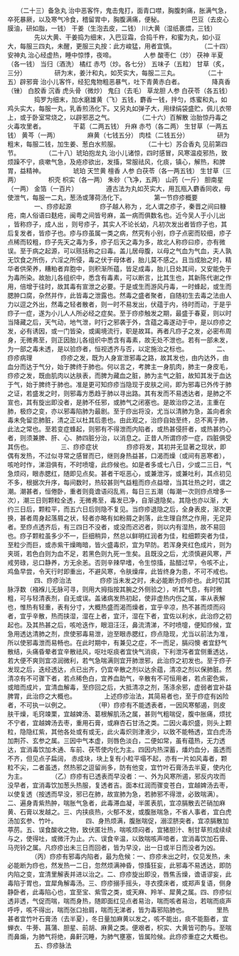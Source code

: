<!-- { "loadSidebar": true } -->
　　（二十三）备急丸 治中恶客忤，鬼击鬼打，面青口噤，胸腹刺痛，胀满气急，卒死暴厥，以及寒气冷食，稽留胃中，胸腹满痛，便秘。
　　
　　巴豆（去皮心膜油，研如脂，一钱） 干姜（生泡去皮，二钱） 川大黄（湿纸裹煨，三钱）
　　
　　先以大黄、干姜捣为细末，入巴豆霜，合捣千杵，和蜜为丸，如小豆大，每服三四丸，未醒，更服三丸按：此方峻猛，用者宜慎。
　　
　　（二十四）安神丸 治心经虚热，睡中惊悸，夜啼。
　　
　　人参 酸枣仁（炒） 茯神 半夏（各一钱） 当归（酒洗） 橘红 赤芍（炒。各七分） 五味子（五粒） 甘草（炙，三分）
　　
　　研为末，姜汁和丸，如芡实大，每服二三丸。
　　
　　（二十五）辟邪膏 治小儿客忤，经犯鬼物粗恶暴气，吐下青黄赤白者。
　　
　　降真香（锉） 白胶香 沉香 虎头骨（微炒） 鬼臼（去毛） 草龙胆 人参 白茯苓（各五钱）
　　
　　捣罗为细末，加水磨雄黄（飞）五钱，麝香一钱，拌匀，炼蜜和丸，如鸡头实大，每服一丸，乳香煎汤化下。又另丸如弹子大，用绿绢袋盛贮，佩儿衣带上，或于卧室常烧之，以辟邪恶之气。
　　
　　（二十六）百解散 治胎惊丹毒之火毒攻里者。
　　
　　干葛（二两五钱） 升麻 赤芍（各二两） 生甘草（一两五钱） 黄芩（一两）
　　
　　麻黄（七钱五分） 肉桂（二钱五分）
　　
　　研为粗末，每服二钱，加生姜、葱白水煎服。
　　
　　（二十七）苏合香丸 见前第四节。
　　
　　（二十八）琥珀抱龙丸 治小儿诸惊，四时感冒，风寒温疫邪热，致烦躁不宁，痰嗽气急，及疮疹欲出，发搐，常服祛风，化痰，镇心，解热，和脾胃，益精神。
　　
　　琥珀 天竺黄 檀香 人参 白茯苓（各一两五钱） 生甘草（三两）
　　
　　枳壳 枳实（各一两） 朱砂（飞净，五两） 山药（一斤） 胆南星（一两） 金箔（一百片）
　　
　　遵古法为丸如芡实大，用瓦瓶入麝香同收，毋使泄气，每服一二丸，葱汤或薄荷汤化下。
　　
　　第一节痧疹概要
　　
　　一、痧疹起源
　　
　　痧子越人称为 ，北人谓之疹子，秦晋之间曰糠疮，南人俗语曰麸疮，闽粤之间皆号麻，盖一病而俱数名也。近今吴人于小儿出 ，皆称痧子，成人出 ，则号疹子，其实人不论长幼，凡初次发出者皆痧子也，其后复发者，皆疹子也。疹与痧虽属一类之病，然究有小别，痧子点密而较细，疹子点稀而较粗，痧子先天之毒为多，疹子后天之毒为多，故北人称痧曰疹，亦有微误。至于病之起源，可以赅括称之曰毒。盖儿居母腹，以母之气血为气血，夫人孰无饮食之所伤，六淫之所侵，毒之伏于母体者，胎儿莫不感之。且当成胎之时，精华者供荣养，糟粕者弃胞中，则积渐所蕴，皆足成毒，胎儿日处其间，又安能免于为毒所染。故胎儿各组织中，悉含有毒素，可以断言，比其生也，其新陈代谢之作用，倍增于往时，故其毒有宣泄之必要。于是或生而游风丹毒，一时蜂起，或生而腮肿口腐，杂然并作，此皆毒之泄露也。然毒之盛者聚者，自随初生去毒之法由人力以逗之外出，然毒之轻者散者，则一时不易发出，伏蕴于内，待时而动，于是乎痧子一症，遂为小儿人人所必经之症矣。至于痧疹触发之期，最盛于春夏，则以时当降藏之后，天气动，地气泄，时行之邪袭于外，含蕴之毒遂动于中，是以痧疹之发，必有诱因，或一门皆染，或阖境流行，职是故耳。再者凡痧子之发，必密布周身，无微弗至，则正因胎儿各组织中悉含有毒素，故无处不泄也。若有一部未发，为一部之毒未透，是以验痧者，恒视透齐与否，以定施治之标也。
　　
　　二、痧疹病理
　　
　　痧疹之发，既为人身宣泄邪毒之路，故其发也，由内达外，由血分而达于气分，始于脾终于肺也。何以言之，考脾主一身肌肉，肺主一身皮毛，痧疹之发，既由肌肉以达肤表，而脾为藏血之脏，肺为主气之脏，故知其发于血达于气，始于脾终于肺也。准是更可知痧疹当隐现于皮肤之间，即为邪毒已外传于肺之证，若盛发之时，则邪毒方悉趋于肺以寻出路。其有发而不易透达者，是肺之不宣也，其有旋出即没者，是肺不任邪，或肺气之闭塞也。是故治痧之法，主重在肺，极痧之变，亦以邪毒陷肺为最剧。至于痧出将没，尤当以清肺为急，盖向者余毒未免留恋肺脏，清之正以杜其后患也。由此观之，治痧自始至终，总不离于肺，此法之常也。至若变症蜂起，则邪有不得泄而内陷者，或热甚侵肝者，或热甚灼心者，则须兼脾、肝、心、肺四脏分治，以消息之。正昔人所谓痧疹一症，四脏俱受其伤也。
　　
　　三、痧疹症状
　　
　　痧疹将发，其初并无显著之现状，即偶有发热，不过似寻常之感冒而已，继则身热益甚，口渴而燥（或间有恶寒者），咳呛时作，涕泪俱有，不时喷嚏，此痧候也。如是者多或七八日，少或二三日，气急烦闷，眼赤腮红，随即见点矣。甚者干呕恶心，或兼泄泻，或兼吐利，其点初见不多，根据次升序，每间数时，热较甚则气益粗而痧点益增，当其壮热之时，谓之潮。潮甚者，恒倦卧，重者则竟谵语闷乱焉，每日三五潮（每潮一次则痧点增多一次），潮三日则颗粒全透，无微弗至，毒发已净，自渐退隐矣。其隐也亦以渐，大约三日后，颗粒平，而五六日后则隐不复见。当痧疹退隐之后，全身表皮，渐次更换，甚者周身起落屑之状，轻者亦略有如粉屑之剥落，此生理自然之作用，无足异者。至痧点透齐后，有三四日不没者，或没而迟迟者，则以内有湿热，故不易回也。痧子颗粒虽多少不一，巨细稍异，然总以鲜明红润者为佳，粒细颗突者为佳，至粒少而巨，或赤紫干燥晦暗，皆火盛毒炽，宜为早防。若浑身夹红色成片，则为夹斑，若色白则为血不足，若黑色则九死一生矣。且既没之后，尤须慎避风寒，严戒劳碌，忌口静养，方无余恙。否则辛辣早嗜，令生惊搐，盐醋过早，令咳不止，鸡鱼早尝，令天行时即重出，不避风寒，令肤燥痒，此皆终身为患，不可不戒也。
　　
　　四、痧疹治法
　　
　　痧疹当未发之时，未必能断为痧疹也。此时切其脉浮数（襁褓儿无脉可寻，则用大拇指按其腕之外侧验之），听其气息，有时微粗，可与轻清表剂，自无或误。盖诸病发热初起，使非虚热内伤之属，率从表解也，惟热有轻重，表有分寸，大概热盛而渴而燥者，宜乎辛凉，热不甚而烦而闷者，宜乎辛散，热而挟湿，湿在上者，宜汗，湿在下者，宜佐以利水，此治痧之初起也。及其热甚之后，咳呛迭作，眼泪汪汪，鼻流清涕，不时喷嚏，便知痧候，宜急用透达清肺之剂，庶使邪毒易泄，迨至眼赤腮红，痧点隐现，尤当以前法为准，所以使邪毒泄而易畅也。在此时期中，有兼见之症，不一而足，膈闷懊 者宜舒气散结，头痛昏晕者宜辛散祛风，呕吐呕痰者宜快气消痰，下利泄泻者宜侧重透达，若大便不爽则宜凉润微利，若气急喘满则宜开肺泄邪，此治痧之初发也。至于痧子发现之后，迭经透达，点已出齐，仍宜辛散之剂以达余蕴，清凉之剂以保肺脏。然清凉有不可骤下者，若点稀色白，宜养血助气，辛散有不可恒用者，若点密色紫，或暗而成片，宜清血解毒，至痧回之后，大抵清凉之剂，荡涤余邪，虚弱者宜补益脾胃，此治痧之大概也。
　　
　　上述痧疹治法，其简易者也，至于痧症有凶险者，不可执一以例之。
　　
　　（甲）痧疹有不能透表者，一因风寒郁遏，则皮肤干燥，毛窍竦栗，宜越婢汤、葛根解肌汤之属，甚则气粗喘促，腹中胀痛，烦扰不宁者，宜越婢汤去枣，重用石膏，或麻杏石甘汤之类。二因火毒炽盛，则头上颗粒，隐隐红紫，其他各处或有或无，此火毒炽则津液少，以致不能畅透，宜白虎汤加荆芥、玄参之属。三因中气本虚，则唇色淡白，二便如常，虽有蕴热，无力透达，宜消毒饮加木通、车前、茯苓使内化为主。四因内热深蓄，燔灼血分，虽透而不齐，但见点子扁阔， 赤成块，块上复有小粒平塌不起，亦有一片如风毒者，颗粒不尖，二者虽透，然热邪之逗留尚多，防有他变，宜竹叶石膏汤去半夏，使内化为主。
　　
　　（乙）痧疹有已透表而早没者：一、外为风寒所遏，邪反内攻而没早者，宜消毒饮加葱头热服，复透者吉。面本红润而骤变苍白，宜越婢汤去枣，以使复透（按透而早没，邪已在肺，故宣肺为急，若肺邪不得泄，必致喘满）。二、遍身青紫热肿，喘胀气急者，此毒滞血凝，半匿表肌，宜凉膈散去芒硝加麻黄、石膏以发越之。三、内挟痰热，火郁不发，或腹胀喘急，不省人事者，宜白虎汤加玄参、竹叶。
　　
　　四、身热烦满，腹胀喘促，溺涩脐突者，宜凉膈散加葶苈。五、误食酸收之物，致伏匿壮热，喘咳烦闷者，宜猪胆汁、制甘草煎成续续与之，使得吐，或微汗为止。六、误食辛温，以致喘咳声喑者，宜消毒饮加石膏、马兜铃之属。凡痧疹出未三日而回者，皆为早没，出一日或半日而没者为凶。
　　
　　（丙）痧疹有邪毒内陷者，最为危候：一、痧疹未出之时，仅见发热，未必能断为痧也，然发热一二日，忽然烦满神昏，惊搐狂妄，此邪毒不易透达，即防内陷之变，宜清里解表并进以治之。二、痧疹旋出即没，唇焦舌燥，谵语谬妄，此毒陷于胃也，宜犀角解毒汤。三、痧疹搦手摇头，寻衣摸床者，或郑声复语，侧身静卧者，此毒陷心也，宜至宝、紫雪之类，或天麻、羚羊、犀黄之属。四、痧疹似透非透，气促而喘，喘而身热，随即面红见点者易治，喘而咳者易治，若喘而痰声呼呼，咳不得出，喘而张口抬肩，喘而无涕者，皆为毒邪陷肺也。
　　
　　里热甚者宜竹叶石膏汤（去半夏），冬日量加麻黄以发之，咳不能出，痰不能豁者，宜蝉衣、牛蒡、菖蒲、胆星、前胡、麻黄之类。便艰者，枳实、大黄皆可酌与。至喘而鼻煽，为肺气将绝，鼻鼾沉睡，为肺气壅塞，皆属险候。此痧疹重症之大概也。
　　
　　五、痧疹脉法
　　
